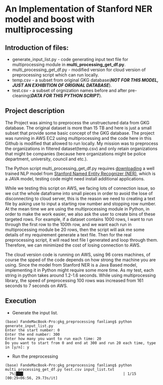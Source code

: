# An Implementation of Stanford NER model and boost with multiprocessing

## Introduction of files:

* generate_input_list.py - code generating input text file for multiprocessing module in __multi_processing_get_df.py__.
* multi_processing_get_df.py - modified version for cloud version of preprocessing script which can run locally.
* temp.csv - a subset from original GKG database(__*NOT FOR THIS MODEL, JUST AN EXHIBITION OF ORIGINAL DATABASE*__).
* test.csv - a subset of orgnization names before and after pre-cleaning(__*DATA FOR THIS PYTHON SCRIPT*__).

## Project description

The Project was aiming to preprocess the unstruectured data from GKG database. The original dataset is more than 15 TB and here is just a small subset that provide some basic concept of the GKG database. The project was running in AWS EC2 using multiprocessing and the code here in this Github is modified that allowed to run locally. My mission was to preprocess the organizations in filtered dataset(temp.csv) and only retain organizations that might be companies (because here organizations might be police department, university, council and etc.).

The Python script multi_processing_get_df.py requires [downloading](https://nlp.stanford.edu/software/stanford-ner-2018-10-16.zip) a well trained NLP model from [Stanford Named Entity Recognizer (NER)](https://nlp.stanford.edu/software/CRF-NER.html), which is a JAVA model, testing code might need install additional applications.

While we testing this script on AWS, we facing lots of connection issue, so we cut the whole dataframe into small pieces in order to avoid the lose of disconnecting to cloud server, this is the reason we need to creating a text file by asking use to input a starting row number and stopping row number.  At the mean time we are using the multiprocessing module in Python, in order to make the work easier, we also ask the user to create bins of these targeted rows. For example, if a dataset contains 1000 rows, I want to run through the first row to the 100th row, and we want each run in multiprocessing module be 20 rows, then the script will ask me some details of my requirement generate a text file. Then for the real preprocessing script, it will read text file I generated and loop through them. Therefore, we can minimized the cost of losing connection to AWS.

The cloud version code is running on AWS, using 96 cores machines, of course the spped of the code depends on how strong the machine you are using. Since the model from Stanford NER is a Java Based model, implementing it in Python might require some more time. As my test, each string in python takes around 1.2-1.6 seconds. While using multiprocessing library, the speed of preprocessing 100 rows was increased from 161 seconds to 7 seconds on AWS.

## Execution

* Generate the input list.

```
(base) FandeMacBook-Pro:gkg_preprocessing fanliang$ python generate_input_list.py
Enter the start number: 0
Enter the end number: 300
Enter how many you want to run each time: 20
Do you want to start from 0 and end at 300 and run 20 each time, type in [y/n]: y
```
* Run the preprocessing

```
(base) FandeMacBook-Pro:gkg_preprocessing fanliang$ python multi_processing_get_df.py test.csv input_list.txt
  7%|███▎                                             | 1/15 [00:29<06:56, 29.73s/it]
```
